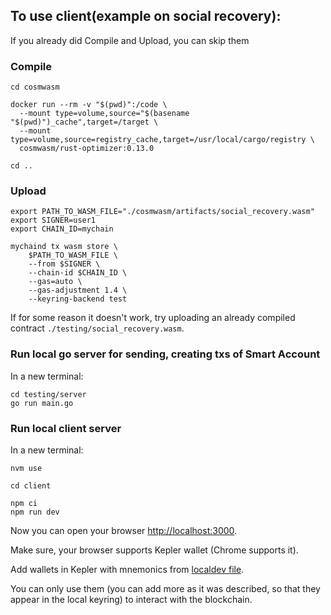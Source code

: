 ## To use client(example on social recovery):

If you already did Compile and Upload, you can skip them

### Compile
```
cd cosmwasm

docker run --rm -v "$(pwd)":/code \
  --mount type=volume,source="$(basename "$(pwd)")_cache",target=/target \
  --mount type=volume,source=registry_cache,target=/usr/local/cargo/registry \
  cosmwasm/rust-optimizer:0.13.0

cd ..
```

### Upload

```
export PATH_TO_WASM_FILE="./cosmwasm/artifacts/social_recovery.wasm"
export SIGNER=user1
export CHAIN_ID=mychain

mychaind tx wasm store \
    $PATH_TO_WASM_FILE \
    --from $SIGNER \
    --chain-id $CHAIN_ID \
    --gas=auto \
    --gas-adjustment 1.4 \
    --keyring-backend test
```
If for some reason it doesn't work, try uploading an already compiled contract `./testing/social_recovery.wasm`.

### Run local go server for sending, creating txs of Smart Account

In a new terminal:
```
cd testing/server
go run main.go
```

### Run local client server

In a new terminal:
```
nvm use

cd client

npm ci
npm run dev
```

Now you can open your browser [http://localhost:3000](http://localhost:3000).

Make sure, your browser supports Kepler wallet (Chrome supports it).

Add wallets in Kepler with mnemonics from [localdev file](localdev.md).

You can only use them (you can add more as it was described, so that they appear in the local keyring) to interact with the blockchain.
